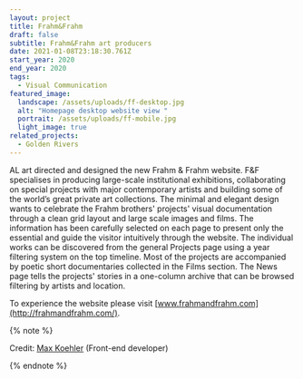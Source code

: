 ```yaml
---
layout: project
title: Frahm&Frahm
draft: false
subtitle: Frahm&Frahm art producers
date: 2021-01-08T23:18:30.761Z
start_year: 2020
end_year: 2020
tags:
  - Visual Communication
featured_image:
  landscape: /assets/uploads/ff-desktop.jpg
  alt: "Homepage desktop website view "
  portrait: /assets/uploads/ff-mobile.jpg
  light_image: true
related_projects:
  - Golden Rivers
---
```

AL art directed and designed the new Frahm & Frahm website. F&F specialises in producing large-scale institutional exhibitions, collaborating on special projects with major contemporary artists and building some of the world’s great private art collections. The minimal and elegant design wants to celebrate the Frahm brothers' projects' visual documentation through a clean grid layout and large scale images and films. The information has been carefully selected on each page to present only the essential and guide the visitor intuitively through the website. The individual works can be discovered from the general Projects page using a year filtering system on the top timeline. Most of the projects are accompanied by poetic short documentaries collected in the Films section. The News page tells the projects' stories in a one-column archive that can be browsed filtering by artists and location.

To experience the website please visit [www.frahmandfrahm.com](http://frahmandfrahm.com/).

{% note %}

Credit: [Max Koehler](maxkoehler) (Front-end developer)

{% endnote %}